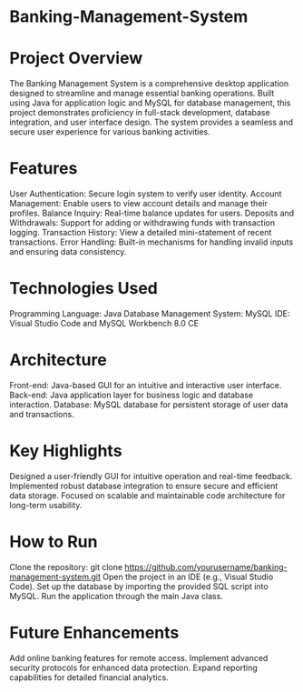 # Banking-Management-System

# Project Overview
The Banking Management System is a comprehensive desktop application designed to streamline and manage essential banking operations. Built using Java for application logic and MySQL for database management, this project demonstrates proficiency in full-stack development, database integration, and user interface design. The system provides a seamless and secure user experience for various banking activities.

# Features
User Authentication: Secure login system to verify user identity.
Account Management: Enable users to view account details and manage their profiles.
Balance Inquiry: Real-time balance updates for users.
Deposits and Withdrawals: Support for adding or withdrawing funds with transaction logging.
Transaction History: View a detailed mini-statement of recent transactions.
Error Handling: Built-in mechanisms for handling invalid inputs and ensuring data consistency.

# Technologies Used
Programming Language: Java
Database Management System: MySQL
IDE: Visual Studio Code and MySQL Workbench 8.0 CE

# Architecture
Front-end: Java-based GUI for an intuitive and interactive user interface.
Back-end: Java application layer for business logic and database interaction.
Database: MySQL database for persistent storage of user data and transactions.

# Key Highlights
Designed a user-friendly GUI for intuitive operation and real-time feedback.
Implemented robust database integration to ensure secure and efficient data storage.
Focused on scalable and maintainable code architecture for long-term usability.

# How to Run
Clone the repository: git clone https://github.com/yourusername/banking-management-system.git
Open the project in an IDE (e.g., Visual Studio Code).
Set up the database by importing the provided SQL script into MySQL.
Run the application through the main Java class.

# Future Enhancements
Add online banking features for remote access.
Implement advanced security protocols for enhanced data protection.
Expand reporting capabilities for detailed financial analytics.
